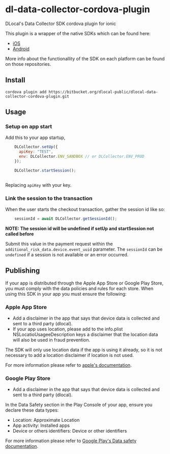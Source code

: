 # dl-data-collector-cordova-plugin

DLocal's Data Collector SDK cordova plugin for ionic

This plugin is a wrapper of the native SDKs which can be found here:

* [iOS](https://bitbucket.org/dlocal-public/data-collector-sdk-ios/src/master/)
* [Android](https://bitbucket.org/dlocal-public/data-collector-sdk-android/src/master/)

More info about the functionallity of the SDK on each platform can be found on those repositories.

## Install
```ash
cordova plugin add https://bitbucket.org/dlocal-public/dlocal-data-collector-cordova-plugin.git
```

## Usage
### Setup on app start
Add this to your app startup, 
```javascript
    DLCollector.setUp({
      apiKey: "TEST",
      env: DLCollector.ENV_SANDBOX // or DLCollector.ENV_PROD
    });

    DLCollector.startSession();
    
```
Replacing `apiKey` with your key.

### Link the session to the transaction
When the user starts the checkout transaction, gather the session id like so:

```javascript
    sessionId = await DLCollector.getSessionId();
```

 **NOTE: The session id will be undefined if setUp and startSession not called before** 

Submit this value in the payment request within the `additional_risk_data.device.event_uuid` parameter. The `sessionId` can be `undefined` if a session is not available or an error occurred.

## Publishing
If your app is distributed through the Apple App Store or Google Play Store, you must comply with the data policies and rules for each store. When using this SDK in your app you must ensure the following: 

### Apple App Store
* Add a disclaimer in the app that says that device data is collected and sent to a third party (dlocal). 
* If your app uses location, please add to the info.plist NSLocatioUsageeDescription keys a disclaimer that the location data will also be used in fraud prevention.

The SDK will only use location data if the app is using it already, so it is not necessary to add a location disclaimer if location is not used.

For more information please refer to [apple's documentation](https://developer.apple.com/documentation/uikit/protecting_the_user_s_privacy).

### Google Play Store
* Add a disclaimer in the app that says that device data is collected and sent to a third party (dlocal). 

In the Data Safety section in the Play Console of your app, ensure you declare these data types: 
* Location: Approximate Location
* App activity: Installed apps
* Device or others identifiers: Device or other identifiers

For more information please refer to [Google Play's Data safety documentation](https://support.google.com/googleplay/android-developer/answer/10787469?hl=en#types&zippy=%2Cdata-types).

